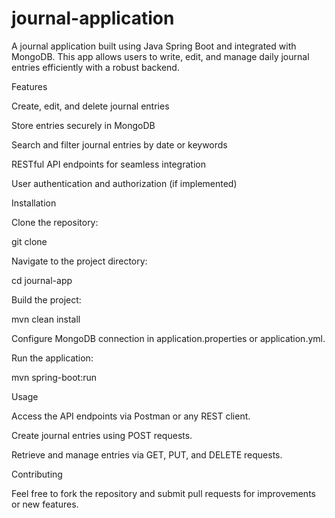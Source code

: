 # journal-application
A journal application built using Java Spring Boot and integrated with MongoDB. This app allows users to write, edit, and manage daily journal entries efficiently with a robust backend.

Features

Create, edit, and delete journal entries

Store entries securely in MongoDB

Search and filter journal entries by date or keywords

RESTful API endpoints for seamless integration

User authentication and authorization (if implemented)

Installation

Clone the repository:

git clone <repository-url>

Navigate to the project directory:

cd journal-app

Build the project:

mvn clean install

Configure MongoDB connection in application.properties or application.yml.

Run the application:

mvn spring-boot:run

Usage

Access the API endpoints via Postman or any REST client.

Create journal entries using POST requests.

Retrieve and manage entries via GET, PUT, and DELETE requests.

Contributing

Feel free to fork the repository and submit pull requests for improvements or new features.

